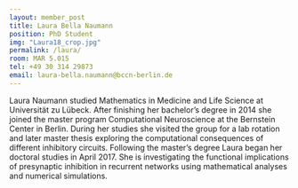 ```yaml
---
layout: member_post
title: Laura Bella Naumann
position: PhD Student
img: "Laura18_crop.jpg"
permalink: /laura/
room: MAR 5.015
tel: +49 30 314 29873
email: laura-bella.naumann@bccn-berlin.de
---
```

Laura Naumann studied Mathematics in Medicine and Life Science at Universität zu Lübeck. After finishing her bachelor’s degree in 2014 she joined the master program Computational Neuroscience at the Bernstein Center in Berlin. During her studies she visited the group for a lab rotation and later master thesis exploring the computational consequences of different inhibitory circuits. Following the master’s degree Laura began her doctoral studies in April 2017. She is investigating the functional implications of presynaptic inhibition in recurrent networks using mathematical analyses and numerical simulations.
